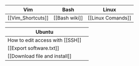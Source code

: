 
| Vim               | Bash          | Linux             |
| ----------------- | ------------- | ----------------- |
| [[Vim_Shortcuts]] | [[Bash wiki]] | [[Linux Comands]] |

| Ubuntu                          |     |
| ------------------------------- | --- |
| How to edit access with [[SSH]] |     |
| [[Export software.txt]]             |     |
| [[Download file and install]]   |     |

